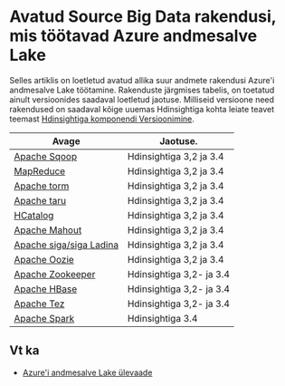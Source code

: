 <properties
   pageTitle="Suur andmete rakenduste ühildu Lake andmesalve | Azure'i"
   description="Azure'i andmesalve Lake töötamine avatud allika rakenduste loendi"
   services="data-lake-store"
   documentationCenter=""
   authors="nitinme"
   manager="jhubbard"
   editor="cgronlun"/>

<tags
   ms.service="data-lake-store"
   ms.devlang="na"
   ms.topic="article"
   ms.tgt_pltfrm="na"
   ms.workload="big-data"
   ms.date="08/25/2016"
   ms.author="nitinme"/>

# <a name="open-source-big-data-applications-that-work-with-azure-data-lake-store"></a>Avatud Source Big Data rakendusi, mis töötavad Azure andmesalve Lake

Selles artiklis on loetletud avatud allika suur andmete rakendusi Azure'i andmesalve Lake töötamine. Rakenduste järgmises tabelis, on toetatud ainult versioonides saadaval loetletud jaotuse. Milliseid versioone need rakendused on saadaval kõige uuemas Hdinsightiga kohta leiate teavet teemast [Hdinsightiga komponendi Versioonimine](../hdinsight/hdinsight-component-versioning.md).


| Avage | Jaotuse.                      |
|----------------------|---------------------------------|
| [Apache Sqoop](http://sqoop.apache.org/)               | Hdinsightiga 3,2 ja 3.4                   |
| [MapReduce](http://hadoop.apache.org/docs/r1.0.4/mapred_tutorial.html)| Hdinsightiga 3,2 ja 3.4                   |
| [Apache torm](https://storm.apache.org/)                | Hdinsightiga 3,2 ja 3.4                 |
| [Apache taru](http://hive.apache.org/)                  | Hdinsightiga 3,2 ja 3.4                   |
| [HCatalog](https://cwiki.apache.org/confluence/display/Hive/HCatalog)            | Hdinsightiga 3,2 ja 3.4  |
| [Apache Mahout](http://mahout.apache.org/)               | Hdinsightiga 3,2 ja 3.4                   |
| [Apache siga/siga Ladina](http://pig.apache.org/)       | Hdinsightiga 3,2 ja 3.4                   |
| [Apache Oozie](http://oozie.apache.org/)               | Hdinsightiga 3,2 ja 3.4                   |
| [Apache Zookeeper](http://zookeeper.apache.org/)           | Hdinsightiga 3,2- ja 3.4                   |
| [Apache HBase](http://hbase.apache.org/)                | Hdinsightiga 3,2- ja 3.4                   |
| [Apache Tez](http://tez.apache.org/)                 | Hdinsightiga 3,2- ja 3.4                 |
| [Apache Spark](http://spark.apache.org/)                 | Hdinsightiga 3.4                 |


## <a name="see-also"></a>Vt ka

- [Azure'i andmesalve Lake ülevaade](data-lake-store-overview.md)
